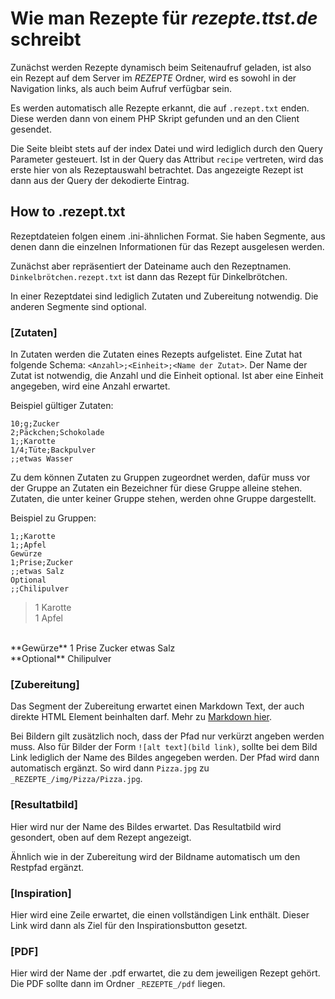 # Wie man Rezepte für *rezepte.ttst.de* schreibt
Zunächst werden Rezepte dynamisch beim Seitenaufruf geladen, ist also ein Rezept
auf dem Server im *_REZEPTE_* Ordner, wird es sowohl in der Navigation links,
als auch beim Aufruf verfügbar sein.

Es werden automatisch alle Rezepte erkannt, die auf `.rezept.txt` enden.
Diese werden dann von einem PHP Skript gefunden und an den Client gesendet.

Die Seite bleibt stets auf der index Datei und wird lediglich durch den Query
Parameter gesteuert.
Ist in der Query das Attribut `recipe` vertreten, wird das erste hier von als
Rezeptauswahl betrachtet.
Das angezeigte Rezept ist dann aus der Query der dekodierte Eintrag.

## How to .rezept.txt
Rezeptdateien folgen einem .ini-ähnlichen Format.
Sie haben Segmente, aus denen dann die einzelnen Informationen für das Rezept
ausgelesen werden.

Zunächst aber repräsentiert der Dateiname auch den Rezeptnamen.
`Dinkelbrötchen.rezept.txt` ist dann das Rezept für Dinkelbrötchen.

In einer Rezeptdatei sind lediglich Zutaten und Zubereitung notwendig.
Die anderen Segmente sind optional.

### [Zutaten]
In Zutaten werden die Zutaten eines Rezepts aufgelistet.
Eine Zutat hat folgende Schema: `<Anzahl>;<Einheit>;<Name der Zutat>`.
Der Name der Zutat ist notwendig, die Anzahl und die Einheit optional.
Ist aber eine Einheit angegeben, wird eine Anzahl erwartet.

Beispiel gültiger Zutaten:
```
10;g;Zucker
2;Päckchen;Schokolade
1;;Karotte
1/4;Tüte;Backpulver
;;etwas Wasser
```

Zu dem können Zutaten zu Gruppen zugeordnet werden, dafür muss vor der Gruppe an
Zutaten ein Bezeichner für diese Gruppe alleine stehen.
Zutaten, die unter keiner Gruppe stehen, werden ohne Gruppe dargestellt.

Beispiel zu Gruppen:
```
1;;Karotte
1;;Apfel
Gewürze
1;Prise;Zucker
;;etwas Salz
Optional
;;Chilipulver
```

>1 Karotte  
1 Apfel  
<br>
**Gewürze**  
1 Prise Zucker  
etwas Salz  
<br>
**Optional**  
Chilipulver  

### [Zubereitung]
Das Segment der Zubereitung erwartet einen Markdown Text, der auch direkte HTML
Element beinhalten darf.
Mehr zu [Markdown hier](https://docs.github.com/en/get-started/writing-on-github/getting-started-with-writing-and-formatting-on-github/basic-writing-and-formatting-syntax).

Bei Bildern gilt zusätzlich noch, dass der Pfad nur verkürzt angeben werden muss.
Also für Bilder der Form `![alt text](bild link)`, sollte bei dem Bild Link
lediglich der Name des Bildes angegeben werden.
Der Pfad wird dann automatisch ergänzt.
So wird dann `Pizza.jpg` zu `_REZEPTE_/img/Pizza/Pizza.jpg`.

### [Resultatbild]
Hier wird nur der Name des Bildes erwartet.
Das Resultatbild wird gesondert, oben auf dem Rezept angezeigt.

Ähnlich wie in der Zubereitung wird der Bildname automatisch um den Restpfad
ergänzt.

### [Inspiration]
Hier wird eine Zeile erwartet, die einen vollständigen Link enthält.
Dieser Link wird dann als Ziel für den Inspirationsbutton gesetzt.

### [PDF]
Hier wird der Name der .pdf erwartet, die zu dem jeweiligen Rezept gehört.
Die PDF sollte dann im Ordner `_REZEPTE_/pdf` liegen.

